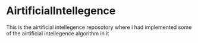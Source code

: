 # AirtificialIntellegence

This is the airtificial intellegence reposotory where i had implemented some of the airtificial intellegence algorithm in it 
